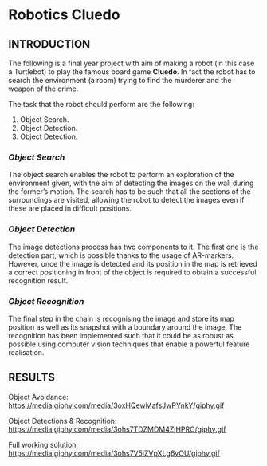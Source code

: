 # Robotics Cluedo

## **INTRODUCTION**

The following is a final year project with aim of making a robot (in this case a Turtlebot) to play the famous board game **Cluedo**. In fact the robot has to search the environment (a room) trying to find the murderer and the weapon of the crime.

The task that the robot should perform are the following:

1. Object Search.
2. Object Detection.
3. Object Detection.

### *Object Search*

The object search enables the robot to perform an exploration of the environment given, with the aim of detecting the images on the wall during the former’s motion. The search has to be such that all the sections of the surroundings are visited, allowing the robot to detect the images even if these are placed in difficult positions.


### *Object Detection*

The image detections process has two components to it. The first one is the detection part, which is possible thanks to the usage of AR-markers. However, once the image is detected and its position in the map is retrieved a correct positioning in front of the object is required to obtain a successful recognition result.

### *Object Recognition*

The final step in the chain is recognising the image and store its map position as well as its snapshot with a boundary around the image. The recognition has been implemented such that it could be as robust as possible using computer vision techniques that enable a powerful feature realisation.

## **RESULTS**

Object Avoidance:
https://media.giphy.com/media/3oxHQewMafsJwPYnkY/giphy.gif

Object Detections & Recognition:
https://media.giphy.com/media/3ohs7TDZMDM4ZjHPRC/giphy.gif

Full working solution:
https://media.giphy.com/media/3ohs7V5iZVpXLg6vOU/giphy.gif
